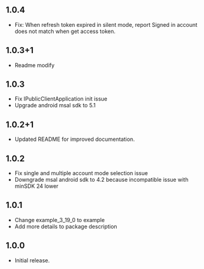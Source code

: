 ## 1.0.4
- Fix: When refresh token expired in silent mode, report Signed in account does not match when get access token. 

## 1.0.3+1
- Readme modify

## 1.0.3
- Fix IPublicClientApplication init issue
- Upgrade android msal sdk to 5.1

## 1.0.2+1
- Updated README for improved documentation.

## 1.0.2
- Fix single and multiple account mode selection issue
- Downgrade msal android sdk to 4.2 because incompatible issue with minSDK 24 lower

## 1.0.1
- Change example_3_19_0 to example
- Add more details to package description

## 1.0.0
- Initial release.
